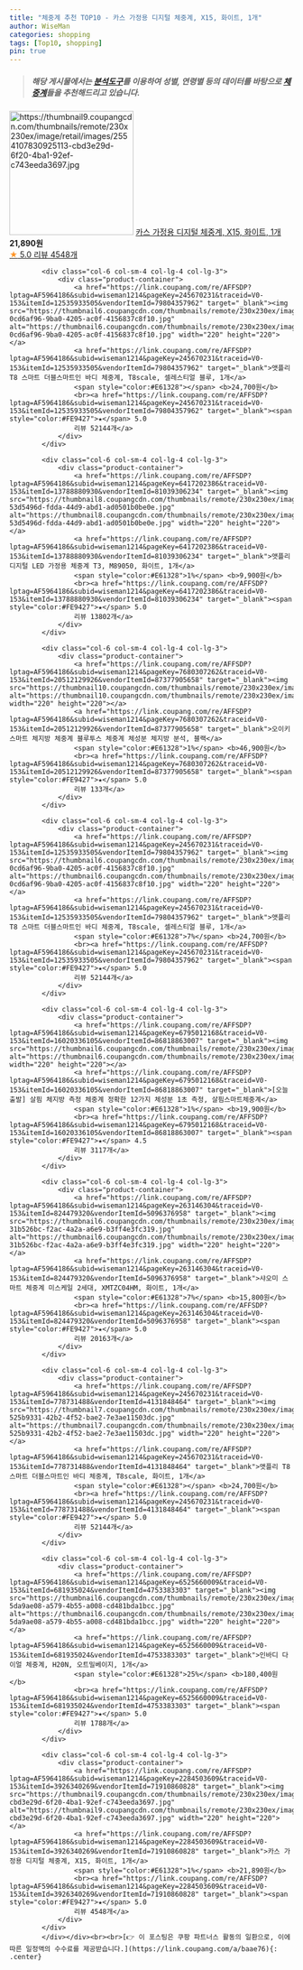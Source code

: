 ```yaml
---
title: "체중계 추천 TOP10 - 카스 가정용 디지털 체중계, X15, 화이트, 1개"
author: WiseMan
categories: shopping
tags: [Top10, shopping]
pin: true
---
```


> ##### 해당 게시물에서는 [**분석도구**](https://itemscout.io/)를 이용하여 **성별**, **연령별** 등의 데이터를 바탕으로 [**체중계**](https://link.coupang.com/a/baae76)들을 추천해드리고 있습니다.
<div class="container"><div class="row">
            <div class="col-6 col-sm-4 col-lg-4 col-lg-3">
                <div class="product-container">
                    <a href="https://link.coupang.com/re/AFFSDP?lptag=AF5964186&subid=wiseman1214&pageKey=2284503609&traceid=V0-153&itemId=3926340269&vendorItemId=71910860828" target="_blank"><img src="https://thumbnail9.coupangcdn.com/thumbnails/remote/230x230ex/image/retail/images/2554107830925113-cbd3e29d-6f20-4ba1-92ef-c743eeda3697.jpg" alt="https://thumbnail9.coupangcdn.com/thumbnails/remote/230x230ex/image/retail/images/2554107830925113-cbd3e29d-6f20-4ba1-92ef-c743eeda3697.jpg" width="220" height="220"></a>
                    <a href="https://link.coupang.com/re/AFFSDP?lptag=AF5964186&subid=wiseman1214&pageKey=2284503609&traceid=V0-153&itemId=3926340269&vendorItemId=71910860828" target="_blank">카스 가정용 디지털 체중계, X15, 화이트, 1개</a>
                    <span style="color:#E61328"></span> <b>21,890원</b>
                    <br><a href="https://link.coupang.com/re/AFFSDP?lptag=AF5964186&subid=wiseman1214&pageKey=2284503609&traceid=V0-153&itemId=3926340269&vendorItemId=71910860828" target="_blank"><span style="color:#FE9427">★</span> 5.0
                    리뷰 4548개</a>
                </div>
            </div>
            
            <div class="col-6 col-sm-4 col-lg-4 col-lg-3">
                <div class="product-container">
                    <a href="https://link.coupang.com/re/AFFSDP?lptag=AF5964186&subid=wiseman1214&pageKey=245670231&traceid=V0-153&itemId=12535933505&vendorItemId=79804357962" target="_blank"><img src="https://thumbnail6.coupangcdn.com/thumbnails/remote/230x230ex/image/retail/images/5186286716812704-0cd6af96-9ba0-4205-ac0f-4156837c8f10.jpg" alt="https://thumbnail6.coupangcdn.com/thumbnails/remote/230x230ex/image/retail/images/5186286716812704-0cd6af96-9ba0-4205-ac0f-4156837c8f10.jpg" width="220" height="220"></a>
                    <a href="https://link.coupang.com/re/AFFSDP?lptag=AF5964186&subid=wiseman1214&pageKey=245670231&traceid=V0-153&itemId=12535933505&vendorItemId=79804357962" target="_blank">앳플리 T8 스마트 더블스마트인 바디 체중계, T8scale, 셀레스티얼 블루, 1개</a>
                    <span style="color:#E61328"></span> <b>24,700원</b>
                    <br><a href="https://link.coupang.com/re/AFFSDP?lptag=AF5964186&subid=wiseman1214&pageKey=245670231&traceid=V0-153&itemId=12535933505&vendorItemId=79804357962" target="_blank"><span style="color:#FE9427">★</span> 5.0
                    리뷰 52144개</a>
                </div>
            </div>
            
            <div class="col-6 col-sm-4 col-lg-4 col-lg-3">
                <div class="product-container">
                    <a href="https://link.coupang.com/re/AFFSDP?lptag=AF5964186&subid=wiseman1214&pageKey=6417202386&traceid=V0-153&itemId=13788880930&vendorItemId=81039306234" target="_blank"><img src="https://thumbnail8.coupangcdn.com/thumbnails/remote/230x230ex/image/retail/images/2925582606272630-53d5496d-fdda-44d9-abd1-ad0501b0be0e.jpg" alt="https://thumbnail8.coupangcdn.com/thumbnails/remote/230x230ex/image/retail/images/2925582606272630-53d5496d-fdda-44d9-abd1-ad0501b0be0e.jpg" width="220" height="220"></a>
                    <a href="https://link.coupang.com/re/AFFSDP?lptag=AF5964186&subid=wiseman1214&pageKey=6417202386&traceid=V0-153&itemId=13788880930&vendorItemId=81039306234" target="_blank">앳플리 디지털 LED 가정용 체중계 T3, M89050, 화이트, 1개</a>
                    <span style="color:#E61328">1%</span> <b>9,900원</b>
                    <br><a href="https://link.coupang.com/re/AFFSDP?lptag=AF5964186&subid=wiseman1214&pageKey=6417202386&traceid=V0-153&itemId=13788880930&vendorItemId=81039306234" target="_blank"><span style="color:#FE9427">★</span> 5.0
                    리뷰 13802개</a>
                </div>
            </div>
            
            <div class="col-6 col-sm-4 col-lg-4 col-lg-3">
                <div class="product-container">
                    <a href="https://link.coupang.com/re/AFFSDP?lptag=AF5964186&subid=wiseman1214&pageKey=7680307262&traceid=V0-153&itemId=20512129926&vendorItemId=87377905658" target="_blank"><img src="https://thumbnail10.coupangcdn.com/thumbnails/remote/230x230ex/image/vendor_inventory/4443/2cbc124f37880d10babb09e46138cd16eb89737d37d1d4defc1898a97b34.jpg" alt="https://thumbnail10.coupangcdn.com/thumbnails/remote/230x230ex/image/vendor_inventory/4443/2cbc124f37880d10babb09e46138cd16eb89737d37d1d4defc1898a97b34.jpg" width="220" height="220"></a>
                    <a href="https://link.coupang.com/re/AFFSDP?lptag=AF5964186&subid=wiseman1214&pageKey=7680307262&traceid=V0-153&itemId=20512129926&vendorItemId=87377905658" target="_blank">오이키 스마트 체지방 체중계 블루투스 체중계 체성분 체지방 분석, 블랙</a>
                    <span style="color:#E61328">1%</span> <b>46,900원</b>
                    <br><a href="https://link.coupang.com/re/AFFSDP?lptag=AF5964186&subid=wiseman1214&pageKey=7680307262&traceid=V0-153&itemId=20512129926&vendorItemId=87377905658" target="_blank"><span style="color:#FE9427">★</span> 5.0
                    리뷰 133개</a>
                </div>
            </div>
            
            <div class="col-6 col-sm-4 col-lg-4 col-lg-3">
                <div class="product-container">
                    <a href="https://link.coupang.com/re/AFFSDP?lptag=AF5964186&subid=wiseman1214&pageKey=245670231&traceid=V0-153&itemId=12535933505&vendorItemId=79804357962" target="_blank"><img src="https://thumbnail6.coupangcdn.com/thumbnails/remote/230x230ex/image/retail/images/5186286716812704-0cd6af96-9ba0-4205-ac0f-4156837c8f10.jpg" alt="https://thumbnail6.coupangcdn.com/thumbnails/remote/230x230ex/image/retail/images/5186286716812704-0cd6af96-9ba0-4205-ac0f-4156837c8f10.jpg" width="220" height="220"></a>
                    <a href="https://link.coupang.com/re/AFFSDP?lptag=AF5964186&subid=wiseman1214&pageKey=245670231&traceid=V0-153&itemId=12535933505&vendorItemId=79804357962" target="_blank">앳플리 T8 스마트 더블스마트인 바디 체중계, T8scale, 셀레스티얼 블루, 1개</a>
                    <span style="color:#E61328">7%</span> <b>24,700원</b>
                    <br><a href="https://link.coupang.com/re/AFFSDP?lptag=AF5964186&subid=wiseman1214&pageKey=245670231&traceid=V0-153&itemId=12535933505&vendorItemId=79804357962" target="_blank"><span style="color:#FE9427">★</span> 5.0
                    리뷰 52144개</a>
                </div>
            </div>
            
            <div class="col-6 col-sm-4 col-lg-4 col-lg-3">
                <div class="product-container">
                    <a href="https://link.coupang.com/re/AFFSDP?lptag=AF5964186&subid=wiseman1214&pageKey=6795012168&traceid=V0-153&itemId=16020336105&vendorItemId=86818863007" target="_blank"><img src="https://thumbnail6.coupangcdn.com/thumbnails/remote/230x230ex/image/vendor_inventory/3dd9/89aea2facd5a90f86eaf842edab1dd43d81165461fb29efd4ba30bdc5871.jpg" alt="https://thumbnail6.coupangcdn.com/thumbnails/remote/230x230ex/image/vendor_inventory/3dd9/89aea2facd5a90f86eaf842edab1dd43d81165461fb29efd4ba30bdc5871.jpg" width="220" height="220"></a>
                    <a href="https://link.coupang.com/re/AFFSDP?lptag=AF5964186&subid=wiseman1214&pageKey=6795012168&traceid=V0-153&itemId=16020336105&vendorItemId=86818863007" target="_blank">[오늘출발] 살핌 체지방 측정 체중계 정확한 12가지 체성분 1초 측정, 살핌스마트체중계</a>
                    <span style="color:#E61328">1%</span> <b>19,900원</b>
                    <br><a href="https://link.coupang.com/re/AFFSDP?lptag=AF5964186&subid=wiseman1214&pageKey=6795012168&traceid=V0-153&itemId=16020336105&vendorItemId=86818863007" target="_blank"><span style="color:#FE9427">★</span> 4.5
                    리뷰 3117개</a>
                </div>
            </div>
            
            <div class="col-6 col-sm-4 col-lg-4 col-lg-3">
                <div class="product-container">
                    <a href="https://link.coupang.com/re/AFFSDP?lptag=AF5964186&subid=wiseman1214&pageKey=263146304&traceid=V0-153&itemId=824479320&vendorItemId=5096376958" target="_blank"><img src="https://thumbnail6.coupangcdn.com/thumbnails/remote/230x230ex/image/retail/images/25866723090504-31b526bc-f2ac-4a2a-a6e9-b3ff4e3fc319.jpg" alt="https://thumbnail6.coupangcdn.com/thumbnails/remote/230x230ex/image/retail/images/25866723090504-31b526bc-f2ac-4a2a-a6e9-b3ff4e3fc319.jpg" width="220" height="220"></a>
                    <a href="https://link.coupang.com/re/AFFSDP?lptag=AF5964186&subid=wiseman1214&pageKey=263146304&traceid=V0-153&itemId=824479320&vendorItemId=5096376958" target="_blank">샤오미 스마트 체중계 미스케일 2세대, XMTZC04HM, 화이트, 1개</a>
                    <span style="color:#E61328">7%</span> <b>15,800원</b>
                    <br><a href="https://link.coupang.com/re/AFFSDP?lptag=AF5964186&subid=wiseman1214&pageKey=263146304&traceid=V0-153&itemId=824479320&vendorItemId=5096376958" target="_blank"><span style="color:#FE9427">★</span> 5.0
                    리뷰 20163개</a>
                </div>
            </div>
            
            <div class="col-6 col-sm-4 col-lg-4 col-lg-3">
                <div class="product-container">
                    <a href="https://link.coupang.com/re/AFFSDP?lptag=AF5964186&subid=wiseman1214&pageKey=245670231&traceid=V0-153&itemId=778731488&vendorItemId=4131848464" target="_blank"><img src="https://thumbnail7.coupangcdn.com/thumbnails/remote/230x230ex/image/retail/images/3122697862433807-525b9331-42b2-4f52-bae2-7e3ae11503dc.jpg" alt="https://thumbnail7.coupangcdn.com/thumbnails/remote/230x230ex/image/retail/images/3122697862433807-525b9331-42b2-4f52-bae2-7e3ae11503dc.jpg" width="220" height="220"></a>
                    <a href="https://link.coupang.com/re/AFFSDP?lptag=AF5964186&subid=wiseman1214&pageKey=245670231&traceid=V0-153&itemId=778731488&vendorItemId=4131848464" target="_blank">앳플리 T8 스마트 더블스마트인 바디 체중계, T8scale, 화이트, 1개</a>
                    <span style="color:#E61328"></span> <b>24,700원</b>
                    <br><a href="https://link.coupang.com/re/AFFSDP?lptag=AF5964186&subid=wiseman1214&pageKey=245670231&traceid=V0-153&itemId=778731488&vendorItemId=4131848464" target="_blank"><span style="color:#FE9427">★</span> 5.0
                    리뷰 52144개</a>
                </div>
            </div>
            
            <div class="col-6 col-sm-4 col-lg-4 col-lg-3">
                <div class="product-container">
                    <a href="https://link.coupang.com/re/AFFSDP?lptag=AF5964186&subid=wiseman1214&pageKey=6525660009&traceid=V0-153&itemId=681935024&vendorItemId=4753383303" target="_blank"><img src="https://thumbnail6.coupangcdn.com/thumbnails/remote/230x230ex/image/retail/images/9626210513002560-5da9ae08-a579-4b55-a008-cd481bda1bcc.jpg" alt="https://thumbnail6.coupangcdn.com/thumbnails/remote/230x230ex/image/retail/images/9626210513002560-5da9ae08-a579-4b55-a008-cd481bda1bcc.jpg" width="220" height="220"></a>
                    <a href="https://link.coupang.com/re/AFFSDP?lptag=AF5964186&subid=wiseman1214&pageKey=6525660009&traceid=V0-153&itemId=681935024&vendorItemId=4753383303" target="_blank">인바디 다이얼 체중계, H20N, 오트밀베이지, 1개</a>
                    <span style="color:#E61328">25%</span> <b>180,400원</b>
                    <br><a href="https://link.coupang.com/re/AFFSDP?lptag=AF5964186&subid=wiseman1214&pageKey=6525660009&traceid=V0-153&itemId=681935024&vendorItemId=4753383303" target="_blank"><span style="color:#FE9427">★</span> 5.0
                    리뷰 1788개</a>
                </div>
            </div>
            
            <div class="col-6 col-sm-4 col-lg-4 col-lg-3">
                <div class="product-container">
                    <a href="https://link.coupang.com/re/AFFSDP?lptag=AF5964186&subid=wiseman1214&pageKey=2284503609&traceid=V0-153&itemId=3926340269&vendorItemId=71910860828" target="_blank"><img src="https://thumbnail9.coupangcdn.com/thumbnails/remote/230x230ex/image/retail/images/2554107830925113-cbd3e29d-6f20-4ba1-92ef-c743eeda3697.jpg" alt="https://thumbnail9.coupangcdn.com/thumbnails/remote/230x230ex/image/retail/images/2554107830925113-cbd3e29d-6f20-4ba1-92ef-c743eeda3697.jpg" width="220" height="220"></a>
                    <a href="https://link.coupang.com/re/AFFSDP?lptag=AF5964186&subid=wiseman1214&pageKey=2284503609&traceid=V0-153&itemId=3926340269&vendorItemId=71910860828" target="_blank">카스 가정용 디지털 체중계, X15, 화이트, 1개</a>
                    <span style="color:#E61328">1%</span> <b>21,890원</b>
                    <br><a href="https://link.coupang.com/re/AFFSDP?lptag=AF5964186&subid=wiseman1214&pageKey=2284503609&traceid=V0-153&itemId=3926340269&vendorItemId=71910860828" target="_blank"><span style="color:#FE9427">★</span> 5.0
                    리뷰 4548개</a>
                </div>
            </div>
            </div></div><br><br>[👉 이 포스팅은 쿠팡 파트너스 활동의 일환으로, 이에 따른 일정액의 수수료를 제공받습니다.](https://link.coupang.com/a/baae76){: .center}